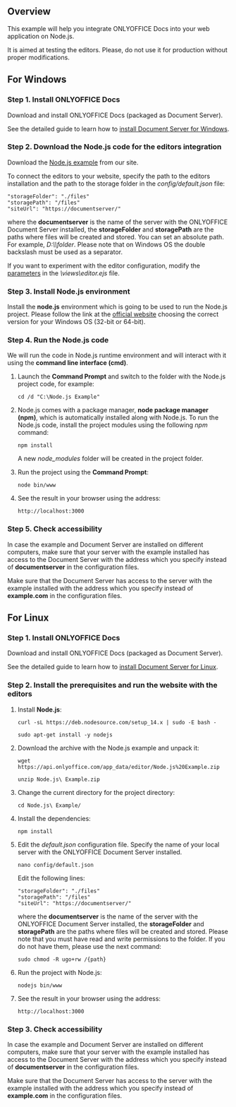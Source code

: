 ## Overview

This example will help you integrate ONLYOFFICE Docs into your web application on Node.js.

It is aimed at testing the editors. Please, do not use it for production without proper modifications. 

## For Windows

### Step 1. Install ONLYOFFICE Docs

Download and install ONLYOFFICE Docs (packaged as Document Server). 

See the detailed guide to learn how to [install Document Server for Windows](https://helpcenter.onlyoffice.com/installation/docs-developer-install-windows.aspx).

### Step 2. Download the Node.js code for the editors integration

Download the [Node.js example](https://api.onlyoffice.com/editors/demopreview) from our site.

To connect the editors to your website, specify the path to the editors installation and the path to the storage folder in the *config/default.json* file:

```
"storageFolder": "./files"
"storagePath": "/files"
"siteUrl": "https://documentserver/"
```

where the **documentserver** is the name of the server with the ONLYOFFICE Document Server installed, the **storageFolder** and **storagePath** are the paths where files will be created and stored. You can set an absolute path. For example, *D:\\\\folder*. Please note that on Windows OS the double backslash must be used as a separator.

If you want to experiment with the editor configuration, modify the [parameters](https://api.onlyoffice.com/editors/advanced) in the *\views\editor.ejs* file.

### Step 3. Install Node.js environment

Install the **node.js** environment which is going to be used to run the Node.js project. Please follow the link at the [official website](https://nodejs.org/en/download/) choosing the correct version for your Windows OS (32-bit or 64-bit).

### Step 4. Run the Node.js code

We will run the code in Node.js runtime environment and will interact with it using the **command line interface (cmd)**.

1. Launch the **Command Prompt** and switch to the folder with the Node.js project code, for example:

    ```
    cd /d "C:\Node.js Example"
    ```

2. Node.js comes with a package manager, **node package manager (npm)**, which is automatically installed along with Node.js. To run the Node.js code, install the project modules using the following *npm* command:

    ```
    npm install
    ```

	A new *node_modules* folder will be created in the project folder.

3. Run the project using the **Command Prompt**:

    ```
    node bin/www
    ```

4. See the result in your browser using the address:

    ```
    http://localhost:3000
    ```

### Step 5. Check accessibility

In case the example and Document Server are installed on different computers, make sure that your server with the example installed has access to the Document Server with the address which you specify instead of **documentserver** in the configuration files. 

Make sure that the Document Server has access to the server with the example installed with the address which you specify instead of **example.com** in the configuration files.

## For Linux

### Step 1. Install ONLYOFFICE Docs

Download and install ONLYOFFICE Docs (packaged as Document Server).

See the detailed guide to learn how to [install Document Server for Linux](https://helpcenter.onlyoffice.com/installation/docs-developer-install-ubuntu.aspx).

### Step 2. Install the prerequisites and run the website with the editors

1. Install **Node.js**:

    ```
    curl -sL https://deb.nodesource.com/setup_14.x | sudo -E bash -
    ```

    ```
    sudo apt-get install -y nodejs
    ```

2. Download the archive with the Node.js example and unpack it:

    ```
    wget https://api.onlyoffice.com/app_data/editor/Node.js%20Example.zip
    ```

    ```
    unzip Node.js\ Example.zip
    ```

3. Change the current directory for the project directory:

    ```
    cd Node.js\ Example/
    ```

4. Install the dependencies:

    ```
    npm install
    ```

5. Edit the *default.json* configuration file. Specify the name of your local server with the ONLYOFFICE Document Server installed.

    ```
    nano config/default.json
    ```

	Edit the following lines:

    ```
    "storageFolder": "./files"
    "storagePath": "/files"
    "siteUrl": "https://documentserver/"
    ```

	where the **documentserver** is the name of the server with the ONLYOFFICE Document Server installed, the **storageFolder** and **storagePath** are the paths where files will be created and stored. Please note that you must have read and write permissions to the folder. If you do not have them, please use the next command:
   ```
   sudo chmod -R ugo+rw /{path}
   ```

6. Run the project with Node.js:

    ```
    nodejs bin/www
    ```

7. See the result in your browser using the address:

    ```
    http://localhost:3000
    ```

### Step 3. Check accessibility

In case the example and Document Server are installed on different computers, make sure that your server with the example installed has access to the Document Server with the address which you specify instead of **documentserver** in the configuration files. 

Make sure that the Document Server has access to the server with the example installed with the address which you specify instead of **example.com** in the configuration files.
